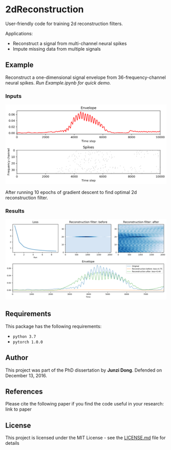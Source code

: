 # 2dReconstruction
User-friendly code for training 2d reconstruction filters.

Applications:
* Reconstruct a signal from multi-channel neural spikes
* Impute missing data from multiple signals

## Example
Reconstruct a one-dimensional signal envelope from 36-frequency-channel neural spikes.
*Run Example.ipynb for quick demo.*
### Inputs
![Alt text](figures/input.png)

After running 10 epochs of gradient descent to find optimal 2d reconstruction filter.
### Results
![Alt text](figures/result.png)

## Requirements
This package has the following requirements:

* ```python 3.7```
* ```pytorch 1.0.0```


## Author
This project was part of the PhD dissertation by **Junzi Dong**. Defended on December 13, 2016.


## References
Please cite the following paper if you find the code useful in your research:
link to paper

## License
This project is licensed under the MIT License - see the [LICENSE.md](LICENSE.md) file for details
